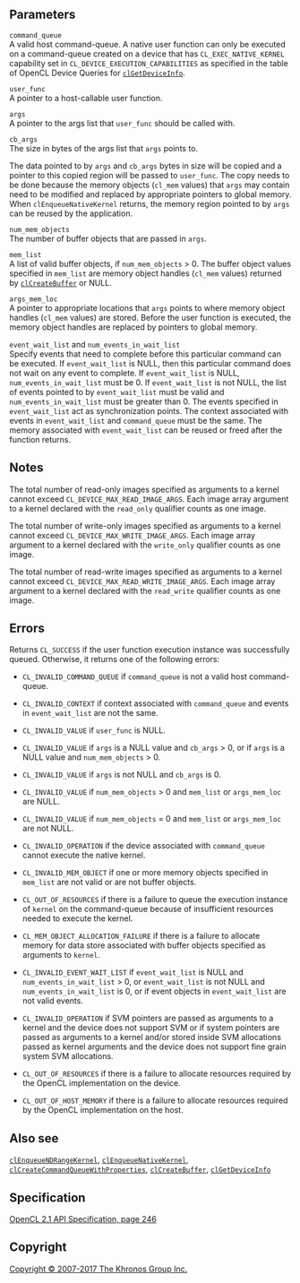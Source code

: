 Parameters
----------

`command_queue`  
A valid host command-queue. A native user function can only be executed
on a command-queue created on a device that has `CL_EXEC_NATIVE_KERNEL`
capability set in `CL_DEVICE_EXECUTION_CAPABILITIES` as specified in the
table of OpenCL Device Queries for
[`clGetDeviceInfo`](clGetDeviceInfo.html).

`user_func`  
A pointer to a host-callable user function.

`args`  
A pointer to the args list that `user_func` should be called with.

`cb_args`  
The size in bytes of the args list that `args` points to.

The data pointed to by `args` and `cb_args` bytes in size will be copied
and a pointer to this copied region will be passed to `user_func`. The
copy needs to be done because the memory objects (`cl_mem` values) that
`args` may contain need to be modified and replaced by appropriate
pointers to global memory. When `clEnqueueNativeKernel` returns, the
memory region pointed to by `args` can be reused by the application.

`num_mem_objects`  
The number of buffer objects that are passed in `args`.

`mem_list`  
A list of valid buffer objects, if `num_mem_objects` &gt; 0. The buffer
object values specified in `mem_list` are memory object handles
(`cl_mem` values) returned by [`clCreateBuffer`](clCreateBuffer.html) or
NULL.

`args_mem_loc`  
A pointer to appropriate locations that `args` points to where memory
object handles (`cl_mem` values) are stored. Before the user function is
executed, the memory object handles are replaced by pointers to global
memory.

`event_wait_list` and `num_events_in_wait_list`  
Specify events that need to complete before this particular command can
be executed. If `event_wait_list` is NULL, then this particular command
does not wait on any event to complete. If `event_wait_list` is NULL,
`num_events_in_wait_list` must be 0. If `event_wait_list` is not NULL,
the list of events pointed to by `event_wait_list` must be valid and
`num_events_in_wait_list` must be greater than 0. The events specified
in `event_wait_list` act as synchronization points. The context
associated with events in `event_wait_list` and `command_queue` must be
the same. The memory associated with `event_wait_list` can be reused or
freed after the function returns.

Notes
-----

The total number of read-only images specified as arguments to a kernel
cannot exceed `CL_DEVICE_MAX_READ_IMAGE_ARGS`. Each image array argument
to a kernel declared with the `read_only` qualifier counts as one image.

The total number of write-only images specified as arguments to a kernel
cannot exceed `CL_DEVICE_MAX_WRITE_IMAGE_ARGS`. Each image array
argument to a kernel declared with the `write_only` qualifier counts as
one image.

The total number of read-write images specified as arguments to a kernel
cannot exceed `CL_DEVICE_MAX_READ_WRITE_IMAGE_ARGS`. Each image array
argument to a kernel declared with the `read_write` qualifier counts as
one image.

Errors
------

Returns `CL_SUCCESS` if the user function execution instance was
successfully queued. Otherwise, it returns one of the following errors:

-   `CL_INVALID_COMMAND_QUEUE` if `command_queue` is not a valid host
    command-queue.

-   `CL_INVALID_CONTEXT` if context associated with `command_queue` and
    events in `event_wait_list` are not the same.

-   `CL_INVALID_VALUE` if `user_func` is NULL.

-   `CL_INVALID_VALUE` if `args` is a NULL value and `cb_args` &gt; 0,
    or if `args` is a NULL value and `num_mem_objects` &gt; 0.

-   `CL_INVALID_VALUE` if `args` is not NULL and `cb_args` is 0.

-   `CL_INVALID_VALUE` if `num_mem_objects` &gt; 0 and `mem_list` or
    `args_mem_loc` are NULL.

-   `CL_INVALID_VALUE` if `num_mem_objects` = 0 and `mem_list` or
    `args_mem_loc` are not NULL.

-   `CL_INVALID_OPERATION` if the device associated with `command_queue`
    cannot execute the native kernel.

-   `CL_INVALID_MEM_OBJECT` if one or more memory objects specified in
    `mem_list` are not valid or are not buffer objects.

-   `CL_OUT_OF_RESOURCES` if there is a failure to queue the execution
    instance of `kernel` on the command-queue because of insufficient
    resources needed to execute the kernel.

-   `CL_MEM_OBJECT_ALLOCATION_FAILURE` if there is a failure to allocate
    memory for data store associated with buffer objects specified as
    arguments to `kernel`.

-   `CL_INVALID_EVENT_WAIT_LIST` if `event_wait_list` is NULL and
    `num_events_in_wait_list` &gt; 0, or `event_wait_list` is not NULL
    and `num_events_in_wait_list` is 0, or if event objects in
    `event_wait_list` are not valid events.

-   `CL_INVALID_OPERATION` if SVM pointers are passed as arguments to a
    kernel and the device does not support SVM or if system pointers are
    passed as arguments to a kernel and/or stored inside SVM allocations
    passed as kernel arguments and the device does not support fine
    grain system SVM allocations.

-   `CL_OUT_OF_RESOURCES` if there is a failure to allocate resources
    required by the OpenCL implementation on the device.

-   `CL_OUT_OF_HOST_MEMORY` if there is a failure to allocate resources
    required by the OpenCL implementation on the host.

Also see
--------

[`clEnqueueNDRangeKernel`](clEnqueueNDRangeKernel.html),
[`clEnqueueNativeKernel`](#),
[`clCreateCommandQueueWithProperties`](clCreateCommandQueueWithProperties.html),
[`clCreateBuffer`](clCreateBuffer.html),
[`clGetDeviceInfo`](clGetDeviceInfo.html)

Specification
-------------

[OpenCL 2.1 API Specification, page
246](https://www.khronos.org/registry/cl/specs/opencl-2.1.pdf#page=246)

Copyright
---------

[Copyright © 2007-2017 The Khronos Group Inc.](copyright.html)

